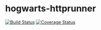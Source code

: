 # hogwarts-httprunner
[![Build Status](https://www.travis-ci.org/c373760488/hogwarts-httprunner.svg?branch=master)](https://www.travis-ci.org/c373760488/hogwarts-httprunner)
[![Coverage Status](https://coveralls.io/repos/github/c373760488/hogwarts-httprunner/badge.svg?branch=master)](https://coveralls.io/github/c373760488/hogwarts-httprunner?branch=master)
